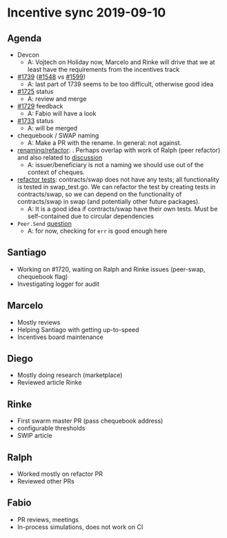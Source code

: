 # Incentive sync 2019-09-10
## Agenda ##
- Devcon
    - A: Vojtech on Holiday now, Marcelo and Rinke will drive that we at least have the requirements from the incentives track
- [#1739](https://github.com/ethersphere/swarm/issues/1739) ([#1548](https://github.com/ethersphere/swarm/issues/1548) vs [#1599](https://github.com/ethersphere/swarm/issues/1599))
    - A: last part of 1739 seems to be too difficult, otherwise good idea
- [#1725](https://github.com/ethersphere/swarm/pull/1725) status
    - A: review and merge
- [#1729](https://github.com/ethersphere/swarm/pull/1729) feedback
    - A: Fabio will have a look
- [#1733](https://github.com/ethersphere/swarm/pull/1733) status
    - A: will be merged
- chequebook / SWAP naming
    - A: Make a PR with the rename. In general: not against.
- [renaming/refactor](https://github.com/ethersphere/swarm/pull/1720#discussion_r320158552): . Perhaps overlap with work of Ralph (peer refactor) and also related to [discussion](https://github.com/ethersphere/swarm/pull/1718#discussion_r320803573)
    - A: issuer/beneficiary is not a naming we should use out of the context of cheques.
- [refactor tests](https://github.com/ethersphere/swarm/pull/1718#discussion_r321138777): contracts/swap does not have any tests; all functionality is tested in swap_test.go. We can refactor the test by creating tests in contracts/swap, so we can depend on the functionality of contracts/swap in swap (and potentially other future packages). 
    - A: It is a good idea if contracts/swap have their own tests. Must be self-contained due to circular dependencies
- `Peer.Send` [question](https://beehive.ethswarm.org/swarm/pl/onmtdoxprjbo5qrfbkrntrhwjr)
    - A: for now, checking for `err` is good enough here

## Santiago
- Working on #1720, waiting on Ralph and Rinke issues (peer-swap, chequebook flag)
- Investigating logger for audit

## Marcelo
- Mostly reviews
- Helping Santiago with getting up-to-speed
- Incentives board maintenance

## Diego
- Mostly doing research (marketplace)
- Reviewed article Rinke

## Rinke
- First swarm master PR (pass chequebook address)
- configurable thresholds
- SWIP article

## Ralph
- Worked mostly on refactor PR
- Reviewed other PRs

## Fabio
- PR reviews, meetings
- In-process simulations, does not work on CI
